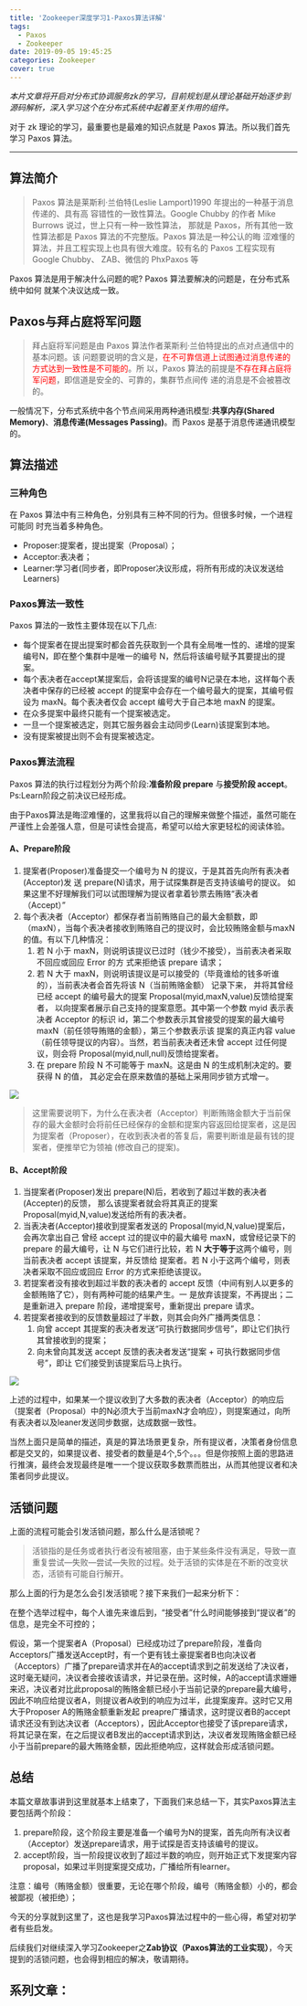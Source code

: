 ```yaml
---
title: 'Zookeeper深度学习1-Paxos算法详解'
tags:
  - Paxos
  - Zookeeper
date: 2019-09-05 19:45:25
categories: Zookeeper
cover: true
---
```




*本片文章将开启对分布式协调服务zk的学习，目前规划是从理论基础开始逐步到源码解析，深入学习这个在分布式系统中起着至关作用的组件。*

对于 zk 理论的学习，最重要也是最难的知识点就是 Paxos 算法。所以我们首先学习 Paxos 算法。

-------------

## 算法简介

>Paxos 算法是莱斯利·兰伯特(Leslie Lamport)1990 年提出的一种基于消息传递的、具有高 容错性的一致性算法。Google Chubby 的作者 Mike Burrows 说过，世上只有一种一致性算法， 那就是 Paxos，所有其他一致性算法都是 Paxos 算法的不完整版。Paxos 算法是一种公认的晦 涩难懂的算法，并且工程实现上也具有很大难度。较有名的 Paxos 工程实现有 Google Chubby、 ZAB、微信的 PhxPaxos 等

Paxos 算法是用于解决什么问题的呢? Paxos 算法要解决的问题是，在分布式系统中如何 就某个决议达成一致。

## Paxos与拜占庭将军问题



> 拜占庭将军问题是由 Paxos 算法作者莱斯利·兰伯特提出的点对点通信中的基本问题。该 问题要说明的含义是，<font color='red'>在不可靠信道上试图通过消息传递的方式达到一致性是不可能的</font>。所 以，Paxos 算法的前提是<font color='red'>不存在拜占庭将军问题</font>，即信道是安全的、可靠的，集群节点间传 递的消息是不会被篡改的。

一般情况下，分布式系统中各个节点间采用两种通讯模型:**共享内存(Shared Memory)**、**消息传递(Messages Passing)**。而 Paxos 是基于消息传递通讯模型的。

## 算法描述

### 三种角色

在 Paxos 算法中有三种角色，分别具有三种不同的行为。但很多时候，一个进程可能同 时充当着多种角色。 

- Proposer:提案者，提出提案（Proposal）；
- Acceptor:表决者；
- Learner:学习者(同步者，即Proposer决议形成，将所有形成的决议发送给Learners)

### Paxos算法一致性

Paxos 算法的一致性主要体现在以下几点:

- 每个提案者在提出提案时都会首先获取到一个具有全局唯一性的、递增的提案编号N，即在整个集群中是唯一的编号 N，然后将该编号赋予其要提出的提案。
- 每个表决者在accept某提案后，会将该提案的编号N记录在本地，这样每个表决者中保存的已经被 accept 的提案中会存在一个编号最大的提案，其编号假设为 maxN。每个表决者仅会 accept 编号大于自己本地 maxN 的提案。
- 在众多提案中最终只能有一个提案被选定。
- 一旦一个提案被选定，则其它服务器会主动同步(Learn)该提案到本地。
- 没有提案被提出则不会有提案被选定。



### Paxos算法流程



Paxos 算法的执行过程划分为两个阶段:**准备阶段 prepare** 与**接受阶段 accept**。Ps:Learn阶段之前决议已经形成。

由于Paxos算法是晦涩难懂的，这里我将以自己的理解来做整个描述，虽然可能在严谨性上会差强人意，但是可读性会提高，希望可以给大家更轻松的阅读体验。

#### A、Prepare阶段



1. 提案者(Proposer)准备提交一个编号为 N 的提议，于是其首先向所有表决者(Acceptor)发 送 prepare(N)请求，用于试探集群是否支持该编号的提议。 如果这里不好理解我们可以试图理解为提议者拿着钞票去贿赂“表决者（Accept）”
2. 每个表决者（Acceptor）都保存者当前贿赂自己的最大金额数，即（maxN），当每个表决者接收到贿赂自己的提议时，会比较贿赂金额与maxN的值。有以下几种情况：
   1. 若 N 小于 maxN，则说明该提议已过时（钱少不接受），当前表决者采取不回应或回应 Error 的方 式来拒绝该 prepare 请求；
   2. 若 N 大于 maxN，则说明该提议是可以接受的（毕竟谁给的钱多听谁的），当前表决者会首先将该 N（当前贿赂金额） 记录下来， 并将其曾经已经 accept 的编号最大的提案 Proposal(myid,maxN,value)反馈给提案者， 以向提案者展示自己支持的提案意愿。其中第一个参数 myid 表示表决者 Acceptor 的标识 id，第二个参数表示其曾接受的提案的最大编号 maxN（前任领导贿赂的金额），第三个参数表示该 提案的真正内容 value（前任领导提议的内容）。当然，若当前表决者还未曾 accept 过任何提议，则会将 Proposal(myid,null,null)反馈给提案者。
   3. 在 prepare 阶段 N 不可能等于 maxN。这是由 N 的生成机制决定的。要获得 N 的值， 其必定会在原来数值的基础上采用同步锁方式增一。 



![](https://tva1.sinaimg.cn/large/006y8mN6gy1g7ee1de1blj30qo0hg757.jpg)



> 这里需要说明下，为什么在表决者（Acceptor）判断贿赂金额大于当前保存的最大金额时会将前任已经保存的金额和提案内容返回给提案者，这是因为提案者（Proposer），在收到表决者的答复后，需要判断谁是最有钱的提案者，便推举它为领袖 (修改自己的提案)。

#### B、Accept阶段

1. 当提案者(Proposer)发出 prepare(N)后，若收到了超过半数的表决者(Accepter)的反馈， 那么该提案者就会将其真正的提案 Proposal(myid,N,value)发送给所有的表决者。
2. 当表决者(Acceptor)接收到提案者发送的 Proposal(myid,N,value)提案后，会再次拿出自己 曾经 accept 过的提议中的最大编号 maxN，或曾经记录下的 prepare 的最大编号，让 N 与它们进行比较，若 N **大于等于**这两个编号，则当前表决者 accept 该提案，并反馈给 提案者。若 N 小于这两个编号，则表决者采取不回应或回应 Error 的方式来拒绝该提议。
3. 若提案者没有接收到超过半数的表决者的 accept 反馈（中间有别人以更多的金额贿赂了它），则有两种可能的结果产生。一 是放弃该提案，不再提出；二是重新进入 prepare 阶段，递增提案号，重新提出 prepare 请求。
4. 若提案者接收到的反馈数量超过了半数，则其会向外广播两类信息：
   1. 向曾 accept 其提案的表决者发送“可执行数据同步信号”，即让它们执行其曾接收到的提案；
   2. 向未曾向其发送 accept 反馈的表决者发送“提案 + 可执行数据同步信号”，即让 它们接受到该提案后马上执行。



![](https://tva1.sinaimg.cn/large/006y8mN6gy1g7ee1h8hxej30j80ihmym.jpg)



上述的过程中，如果某一个提议收到了大多数的表决者（Acceptor）的响应后（提案者（Proposal）中的N必须大于当前maxN才会响应），则提案通过，向所有表决者以及leaner发送同步数据，达成数据一致性。



当然上面只是简单的描述，真是的算法场景更复杂，所有提议者，决策者身份信息都是交叉的，如果提议者、接受者的数量是4个,5个。。。但是你按照上面的思路进行推演，最终会发现最终是唯一一个提议获取多数票而胜出，从而其他提议者和决策者同步此提议。

## 活锁问题



上面的流程可能会引发活锁问题，那么什么是活锁呢？  

> 活锁指的是任务或者执行者没有被阻塞，由于某些条件没有满足，导致一直重复尝试—失败—尝试—失败的过程。处于活锁的实体是在不断的改变状态，活锁有可能自行解开。



那么上面的行为是怎么会引发活锁呢？接下来我们一起来分析下：

在整个选举过程中，每个人谁先来谁后到，“接受者”什么时间能够接到“提议者”的信息，是完全不可控的；

假设，第一个提案者A（Proposal）已经成功过了prepare阶段，准备向Acceptors广播发送Accept时，有一个更有钱土豪提案者B也向决议者（Acceptors）广播了prepare请求并在A的accept请求到之前发送给了决议者，这时毫无疑问，决议者会接收该请求，并记录在册。这时候，A的accept请求姗姗来迟，决议者对比此proposal的贿赂金额已经小于当前记录的prepare最大编号，因此不响应给提议者A，则提议者A收到的响应为过半，此提案废弃。这时它又用大于Proposer A的贿赂金额重新发起 preapre广播请求，这时提议者B的accept请求还没有到达决议者（Acceptors），因此Acceptor也接受了该prepare请求，将其记录在案，在之后提议者B发出的accept请求到达，决议者发现贿赂金额已经小于当前prepare的最大贿赂金额，因此拒绝响应，这样就会形成活锁问题。



## 总结

本篇文章故事讲到这里就基本上结束了，下面我们来总结一下，其实Paxos算法主要包括两个阶段：

1. prepare阶段，这个阶段主要是准备一个编号为N的提案，首先向所有决议者（Acceptor）发送prepare请求，用于试探是否支持该编号的提议。
2. accept阶段，当一阶段提议收到了超过半数的响应，则开始正式下发提案内容proposal，如果过半则提案提交成功，广播给所有learner。

注意：编号（贿赂金额）很重要，无论在哪个阶段，编号（贿赂金额）小的，都会被鄙视（被拒绝）；



今天的分享就到这里了，这也是我学习Paxos算法过程中的一些心得，希望对初学者有些启发。

后续我们对继续深入学习Zookeeper之**Zab协议（Paxos算法的工业实现）**，今天提到的活锁问题，也会得到相应的解决，敬请期待。

系列文章：
- 




















